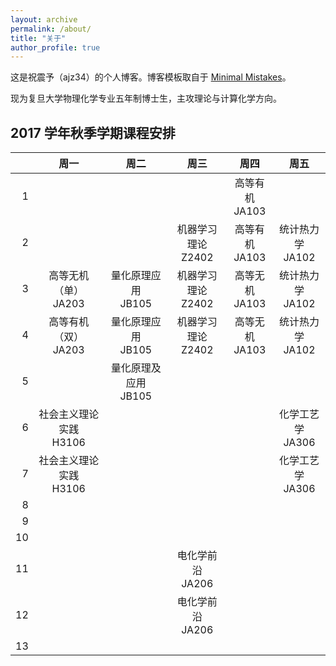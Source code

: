 ```yaml
---
layout: archive
permalink: /about/
title: "关于"
author_profile: true
---
```


这是祝震予（ajz34）的个人博客。博客模板取自于 [Minimal Mistakes](https://mademistakes.com/work/minimal-mistakes-jekyll-theme/)。

现为复旦大学物理化学专业五年制博士生，主攻理论与计算化学方向。

## 2017 学年秋季学期课程安排

| | 周一 | 周二 | 周三 | 周四 | 周五 |
| ---:|:---:|:---:|:---:|:---:|:---:|
| 1 |  |  |  | 高等有机<br>JA103 |  |
| 2 |  |  | 机器学习理论<br>Z2402 | 高等有机<br>JA103 | 统计热力学<br>JA102 |
| 3 | 高等无机<br>（单）JA203 | 量化原理应用<br>JB105 | 机器学习理论<br>Z2402 | 高等无机<br>JA103 | 统计热力学<br>JA102 |
| 4 | 高等有机<br>（双）JA203 | 量化原理应用<br>JB105 | 机器学习理论<br>Z2402 | 高等无机<br>JA103 | 统计热力学<br>JA102 |
| 5 |  | 量化原理及应用<br>JB105 |  |  |  |
| 6 | 社会主义理论实践<br>H3106 |  |  |  | 化学工艺学<br>JA306 |
| 7 | 社会主义理论实践<br>H3106 |  |  |  | 化学工艺学<br>JA306 |
| 8 |  |  |  |  |  |
| 9 |  |  |  |  |  |
| 10 |  |  |  |  |  |
| 11 |  |  | 电化学前沿<br>JA206 |  |  |
| 12 |  |  | 电化学前沿<br>JA206 |  |  |
| 13 |  |  |  |  |  |

